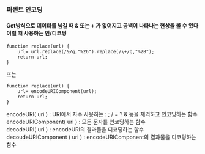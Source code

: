### 퍼센트 인코딩

#### Get방식으로 데이터를 넘길 때 & 또는 + 가 없어지고 공백이 나타나는 현상을 볼 수 있다 이럴 때 사용하는 인/디코딩
```
function replace(url) {
    url= url.replace(/&/g,"%26").replace(/\+/g,"%2B");
    return url;
}
```
또는
```
function replace(url) {
    url= encodeURIComponent(url);
    return url;
}
```


encodeURI( uri ) : URI에서 자주 사용하는 : ; / = ? & 등을 제외하고 인코딩하는 함수    
encodeURIComponent( uri ) : 모든 문자를 인코딩하는 함수     
decodeURI( uri ) : encodeURI의 결과물을 디코딩하는 함수     
decoudeURIComponent ( uri ) : encodeURIComponent의 결과물을 디코딩하는 함수     
